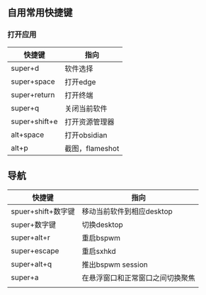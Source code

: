 ## 自用常用快捷键

### 打开应用
| 快捷键             | 指向                      |
| ------------------ | ------------------------- |
| super+d            | 软件选择                  |
| super+space        | 打开edge                  |
| super+return       | 打开终端                  |
| super+q            | 关闭当前软件              |
| super+shift+e      | 打开资源管理器            |
| alt+space          | 打开obsidian              |
| alt+p              | 截图，flameshot           |

## 导航

| 快捷键             | 指向                             |
| ------------------ | -------------------------------- |
| spuer+shift+数字键 | 移动当前软件到相应desktop        |
| super+数字键       | 切换desktop                      |
| super+alt+r        | 重启bspwm                        |
| super+escape       | 重启sxhkd                 |
| super+alt+q       | 推出bspwm session                |
| super+a            | 在悬浮窗口和正常窗口之间切换聚焦 |
|                    |                                  |

